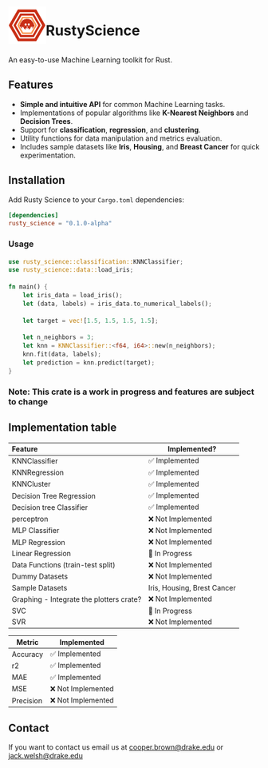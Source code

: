 <div style="display: flex; align-items: center;">
    <img src="./logoIcon.svg" alt="SVG Icon" width="75">
    <h1>RustyScience</h1>
</div>

An easy-to-use Machine Learning toolkit for Rust.

## Features

- **Simple and intuitive API** for common Machine Learning tasks.
- Implementations of popular algorithms like **K-Nearest Neighbors** and **Decision Trees**.
- Support for **classification**, **regression**, and **clustering**.
- Utility functions for data manipulation and metrics evaluation.
- Includes sample datasets like **Iris**, **Housing**, and **Breast Cancer** for quick experimentation.

## Installation

Add Rusty Science to your `Cargo.toml` dependencies:

```toml
[dependencies]
rusty_science = "0.1.0-alpha"
```

### Usage
```rust
use rusty_science::classification::KNNClassifier;
use rusty_science::data::load_iris;

fn main() {
    let iris_data = load_iris();
    let (data, labels) = iris_data.to_numerical_labels();

    let target = vec![1.5, 1.5, 1.5, 1.5];

    let n_neighbors = 3;
    let knn = KNNClassifier::<f64, i64>::new(n_neighbors);
    knn.fit(data, labels);
    let prediction = knn.predict(target);
}

```


### Note: This crate is a work in progress and features are subject to change

## Implementation table

| Feature                                  | Implemented?                |
|:-----------------------------------------|-----------------------------|
| KNNClassifier                            | ✅ Implemented               |                     |
| KNNRegression                            | ✅ Implemented               |
| KNNCluster                               | ✅ Implemented               |
| Decision Tree Regression                 | ✅ Implemented               |
| Decision tree Classifier                 | ✅ Implemented               |
| perceptron                               | ❌ Not Implemented           |
| MLP Classifier                           | ❌ Not Implemented           |
| MLP Regression                           | ❌ Not Implemented           |
| Linear Regression                        | 🚧 In Progress              |
| Data Functions (train-test split)        | ❌ Not Implemented           |
| Dummy Datasets                           | ❌ Not Implemented           |
| Sample Datasets                          | Iris, Housing, Brest Cancer |
| Graphing - Integrate the plotters crate? | ❌ Not Implemented           |
| SVC                                      | 🚧 In Progress              |
| SVR                                      | ❌ Not Implemented           |


| Metric    | Implemented       |
|-----------|-------------------|
| Accuracy  | ✅ Implemented     |
| r2        | ✅ Implemented     |
| MAE       | ✅ Implemented     |
| MSE       | ❌ Not Implemented |
| Precision | ❌ Not Implemented |

## Contact
If you want to contact us email us at cooper.brown@drake.edu or jack.welsh@drake.edu